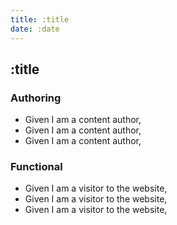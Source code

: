 ```yaml
---
title: :title
date: :date
---
```


## :title

### Authoring

- Given I am a content author,
- Given I am a content author,
- Given I am a content author,

### Functional

- Given I am a visitor to the website,
- Given I am a visitor to the website,
- Given I am a visitor to the website,
